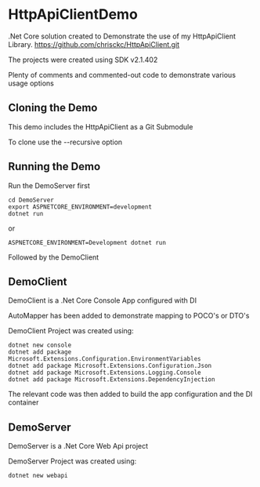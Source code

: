 # HttpApiClientDemo

.Net Core solution created to Demonstrate the use of my HttpApiClient Library.
https://github.com/chrisckc/HttpApiClient.git

The projects were created using SDK v2.1.402

Plenty of comments and commented-out code to demonstrate various usage options

## Cloning the Demo

This demo includes the HttpApiClient as a Git Submodule

To clone use the --recursive option


## Running the Demo

Run the DemoServer first

```
cd DemoServer
export ASPNETCORE_ENVIRONMENT=development
dotnet run
```
or
```
ASPNETCORE_ENVIRONMENT=Development dotnet run
```

Followed by the DemoClient

## DemoClient

DemoClient is a .Net Core Console App configured with DI

AutoMapper has been added to demonstrate mapping to POCO's or DTO's

DemoClient Project was created using:
```
dotnet new console
dotnet add package Microsoft.Extensions.Configuration.EnvironmentVariables
dotnet add package Microsoft.Extensions.Configuration.Json
dotnet add package Microsoft.Extensions.Logging.Console
dotnet add package Microsoft.Extensions.DependencyInjection
```

The relevant code was then added to build the app configuration and the DI container

## DemoServer

DemoServer is a .Net Core Web Api project

DemoServer Project was created using:
```
dotnet new webapi
```
